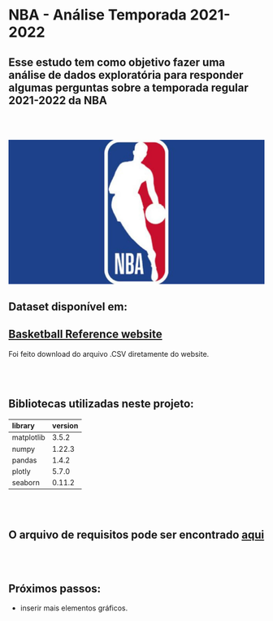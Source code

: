 # NBA - Análise Temporada 2021-2022

## Esse estudo tem como objetivo fazer uma análise de dados exploratória para responder algumas perguntas sobre a temporada regular 2021-2022 da NBA

<br/><br/>

![](images/nba_logo.jpg)

## Dataset disponível em:
## [Basketball Reference website](https://www.basketball-reference.com/leagues/NBA_2022_totals.html)
Foi feito download do arquivo .CSV diretamente do website.

<br/><br/>

## Bibliotecas utilizadas neste projeto:

|library|version|
|:------|:--------|
|matplotlib| 3.5.2
|numpy| 1.22.3
|pandas| 1.4.2
|plotly| 5.7.0
|seaborn| 0.11.2

<br/><br/>


## O arquivo de requisitos pode ser encontrado [aqui](/requirements.txt)

<br/><br/>

## Próximos passos:
* inserir mais elementos gráficos.
